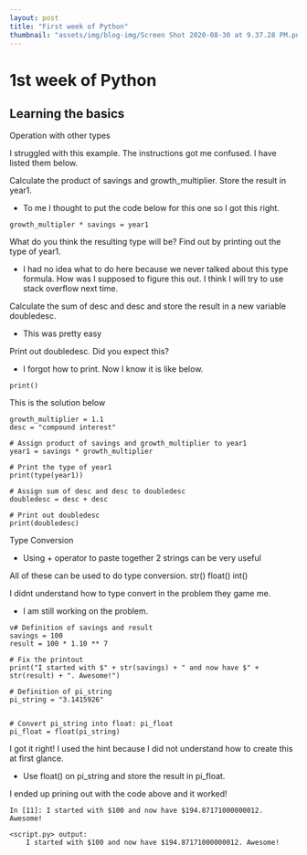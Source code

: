```yaml
---
layout: post
title: "First week of Python"
thumbnail: "assets/img/blog-img/Screen Shot 2020-08-30 at 9.37.28 PM.png"
---
```


# 1st week of Python
## Learning the basics

Operation with other types 

I struggled with this example. The instructions got me confused.  I have listed them below.

Calculate the product of savings and growth_multiplier. Store the result in year1.
- To me I thought to put the code below for this one so I got this right.
```
growth_multipler * savings = year1
```
What do you think the resulting type will be? Find out by printing out the type of year1.
- I had no idea what to do here because we never talked about this type formula.  How was I supposed to figure this out.  I think I will try to use stack overflow next time.

Calculate the sum of desc and desc and store the result in a new variable doubledesc.
- This was pretty easy

Print out doubledesc. Did you expect this?
- I forgot how to print.  Now I know it is like below. 
```
print()
```

This is the solution below

```savings = 100
growth_multiplier = 1.1
desc = "compound interest"

# Assign product of savings and growth_multiplier to year1
year1 = savings * growth_multiplier

# Print the type of year1
print(type(year1))

# Assign sum of desc and desc to doubledesc
doubledesc = desc + desc

# Print out doubledesc
print(doubledesc)
```

Type Conversion 
- Using + operator to paste together 2 strings can be very useful 

All of these can be used to do type conversion.
str() 
float()
int()

I didnt understand how to type convert in the problem they game me. 
- I am still working on the problem. 

```
v# Definition of savings and result
savings = 100
result = 100 * 1.10 ** 7

# Fix the printout
print("I started with $" + str(savings) + " and now have $" + str(result) + ". Awesome!")

# Definition of pi_string
pi_string = "3.1415926"


# Convert pi_string into float: pi_float
pi_float = float(pi_string)
```

I got it right!  I used the hint because I did not understand how to create this at first glance. 
- Use float() on pi_string and store the result in pi_float.

I ended up prining out with the code above and it worked!

```
In [11]: I started with $100 and now have $194.87171000000012. Awesome!

<script.py> output:
    I started with $100 and now have $194.87171000000012. Awesome!
```







